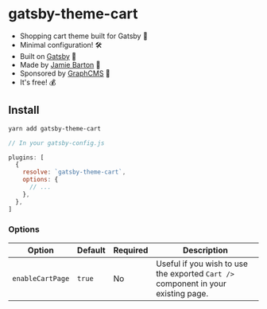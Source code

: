 # gatsby-theme-cart

- Shopping cart theme built for Gatsby 🛒
- Minimal configuration! 🛠
- Built on [Gatsby](https://www.gatsbyjs.org/docs/themes) 🚀
- Made by [Jamie Barton](https://twitter.com/notrab) 👋
- Sponsored by [GraphCMS](https://graphcms.com?ref=gatsby-theme-shopfinder) 💜
- It's free! 💰

## Install

```bash
yarn add gatsby-theme-cart
```

```js
// In your gatsby-config.js

plugins: [
  {
    resolve: `gatsby-theme-cart`,
    options: {
      // ...
    },
  },
]
```

### Options

| Option           | Default | Required | Description                                                                       |
| ---------------- | ------- | -------- | --------------------------------------------------------------------------------- |
| `enableCartPage` | `true`  | No       | Useful if you wish to use the exported `Cart />` component in your existing page. |
